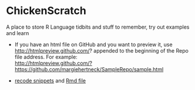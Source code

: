 ChickenScratch
==============

A place to store R Language tidbits and stuff to remember, try out examples and learn
  
* If you have an html file on GitHub and you want to preview it, use http://htmlpreview.github.com/? appended to the beginning of the Repo file address.  For example:  
http://htmlpreview.github.com/?https://github.com/margiehertneck/SampleRepo/sample.html  

* [recode snippets](http://htmlpreview.github.com/?https://github.com/margiehertneck/ChickenScratch/blob/master/Recode_snippets.html) and [Rmd file](https://github.com/margiehertneck/ChickenScratch/blob/master/Recode_snippets.Rmd)
